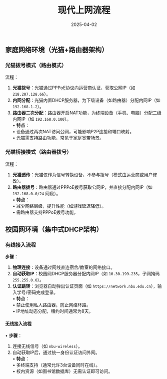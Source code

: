 ﻿---
title: "现代上网流程"
description: "现代上网流程"
date: 2025-04-02
slug: "modern-internet-access-process"
categories:
    - Net
---





## 家庭网络环境（光猫+路由器架构）

### 光猫拨号模式（路由模式）
流程：  
  1. **光猫拨号**：光猫通过PPPoE协议向运营商认证，获取公网IP（如 `218.207.128.66`）。  
  2. **内网分配**：光猫内置DHCP服务器，为下级设备（如路由器）分配内网IP（如 `192.168.1.2`）。  
  3. **路由器二次分配**：路由器开启NAT功能，为终端设备（手机、电脑）分配二级内网IP（如 `192.168.0.100`）。  
  • **特点**：  
    • 设备通过两次NAT访问公网，可能影响P2P连接和端口映射。  
    • 光猫需支持路由功能，常见于家庭宽带场景。

### 光猫桥接模式（路由器拨号）

流程：  
  1. **光猫透传**：光猫仅作为信号转换设备，不参与拨号（模式由运营商或用户修改）。  
  2. **路由器拨号**：路由器通过PPPoE拨号获取公网IP，并直接分配内网IP（如 `192.168.0.0/24` 网段）。  
  • **特点**：  
    • 减少网络层级，提升性能（如游戏延迟降低）。  
    • 需路由器支持PPPoE拨号功能。





## 校园网环境（集中式DHCP架构）

### 有线接入流程

**步骤**：  

  1. **物理连接**：设备通过网线直连宿舍/教室的网络接口。  
  2. **自动获取IP**：校园网DHCP服务器分配内网IP（如 `10.30.199.235`，子网掩码 `255.255.0.0`）。  
  3. **认证跳转**：浏览器自动弹出认证页面（如 `https://network.nbu.edu.cn`），输入学号/密码完成登录。  
  • **特点**：  
    • 禁止使用私人路由器，防止网络环路。  
    • IP地址动态分配，租约时间通常为8天。

#### 无线接入流程
• **步骤**：  
  1. 连接无线信号（如 `nbu-wireless`）。  
  2. 自动获取IP后，通过统一身份认证访问外网。  
  • **特点**：  
    • 多终端支持（通常允许3台设备同时在线）。  
    • 校内资源（如图书馆数据库）无需认证即可访问。

